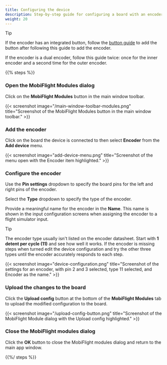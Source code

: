 ```yaml
---
title: Configuring the device
description: Step-by-step guide for configuring a board with an encoder in MobiFlight
weight: 20
---
```


> [!TIP]
> If the encoder has an integrated button, follow the [button guide](/devices/button-switch)
> to add the button after following this guide to add the encoder.
>
> If the encoder is a dual encoder, follow this guide twice: once for the inner
> encoder and a second time for the outer encoder.

{{% steps %}}

### Open the MobiFlight Modules dialog

Click on the **MobiFlight Modules** button in the main window toolbar.

{{< screenshot image="/main-window-toolbar-modules.png" title="Screenshot of the MobiFlight Modules button in the main window toolbar." >}}

### Add the encoder

Click on the board the device is connected to then select **Encoder** from the **Add device** menu.

{{< screenshot image="add-device-menu.png" title="Screenshot of the menu open with the Encoder item highlighted." >}}

### Configure the encoder

Use the **Pin settings** dropdown to specify the board pins for the left and right pins of the encoder.

Select the **Type** dropdown to specify the type of the encoder.

Provide a meaningful name for the encoder in the **Name**. This name is shown in the input configuration screens when assigning the encoder to a flight simulator input.

> [!TIP]
> The encoder type usually isn't listed on the encoder datasheet.
> Start with **1 detent per cycle (11)** and see how well it works.
> If the encoder is missing steps when turned edit the device configuration and
> try the other three types until the encoder accurately responds to each step.

{{< screenshot image="device-configuration.png" title="Screenshot of the settings for an encoder, with pin 2 and 3 selected, type 11 selected, and Encoder as the name." >}}

### Upload the changes to the board

Click the **Upload config** button at the bottom of the **MobiFlight Modules** tab to upload the modified
configuration to the board.

{{< screenshot image="/upload-config-button.png" title="Screenshot of the MobiFlight Module dialog with the Upload config highlighted." >}}

### Close the MobiFlight modules dialog

Click the **OK** button to close the MobiFlight modules dialog and return to the main app window.

{{%/ steps %}}
